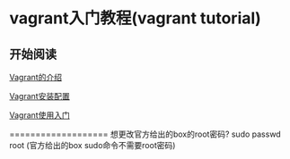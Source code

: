 vagrant入门教程(vagrant tutorial)
===================
## 开始阅读

[Vagrant的介绍](doc/01.1.md)

[Vagrant安装配置](doc/01.2.md)

[Vagrant使用入门](doc/01.3.md)

===================
想更改官方给出的box的root密码?
sudo passwd root
(官方给出的box sudo命令不需要root密码)

